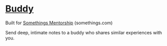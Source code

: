 # [Buddy](https://somethings-buddy.vercel.app)

Built for [Somethings Mentorship](somethings.com) (somethings.com)


Send deep, intimate notes to a buddy who shares similar experiences with you.
